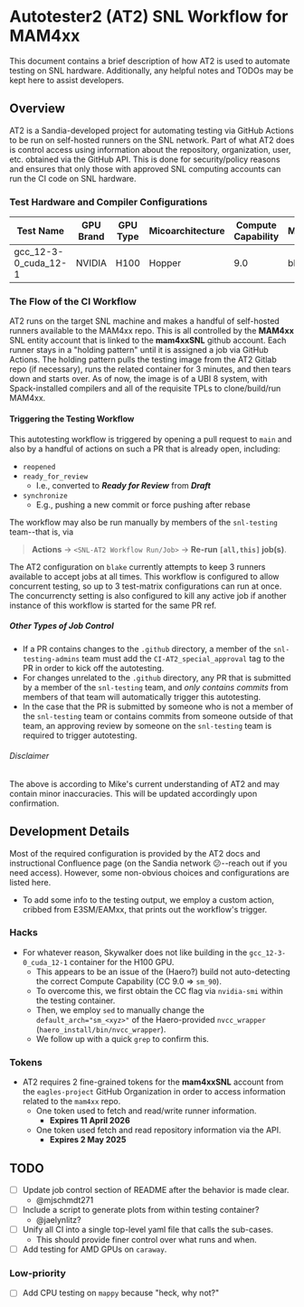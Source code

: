 # Autotester2 (AT2) SNL Workflow for MAM4xx

This document contains a brief description of how AT2 is used to automate
testing on SNL hardware.
Additionally, any helpful notes and TODOs may be kept here to assist developers.

## Overview

AT2 is a Sandia-developed project for automating testing via GitHub Actions to
be run on self-hosted runners on the SNL network.
Part of what AT2 does is control access using information about the repository,
organization, user, etc. obtained via the GitHub API.
This is done for security/policy reasons and ensures that only those with
approved SNL computing accounts can run the CI code on SNL hardware.

### Test Hardware and Compiler Configurations

| Test Name | GPU Brand | GPU Type | Micoarchitecture | Compute Capability | Machine | Compilers |
|-|-|-|-|-|-|-|
| gcc_12-3-0_cuda_12-1 | NVIDIA | H100 | Hopper | 9.0 | blake | `gcc` 12.3.0/`nvcc` 12.1.105 |

### The Flow of the CI Workflow

AT2 runs on the target SNL machine and makes a handful of self-hosted runners
available to the MAM4xx repo.
This is all controlled by the **MAM4xx** SNL entity account that is linked to the
**mam4xxSNL** github account.
Each runner stays in a "holding pattern" until it is assigned a job via
GitHub Actions.
The holding pattern pulls the testing image from the AT2 Gitlab
repo (if necessary), runs the related container for 3 minutes, and then tears down and
starts over.
As of now, the image is of a UBI 8 system, with Spack-installed compilers and
all of the requisite TPLs to clone/build/run MAM4xx.

#### Triggering the Testing Workflow

This autotesting workflow is triggered by opening a pull request to `main` and
also by a handful of actions on such a PR that is already open, including:

- `reopened`
- `ready_for_review`
  - I.e., converted to ***Ready for Review*** from ***Draft***
- `synchronize`
  - E.g., pushing a new commit or force pushing after rebase

The workflow may also be run manually by members of the `snl-testing`
team--that is, via

> **Actions** -> `<SNL-AT2 Workflow Run/Job>` -> **Re-run `[all,this]` job(s)**.

The AT2 configuration on `blake` currently attempts to keep 3 runners available
to accept jobs at all times.
This workflow is configured to allow concurrent testing, so up to 3 test-matrix
configurations can run at once.
The concurrencty setting is also configured to kill any active job if another
instance of this workflow is started for the same PR ref.

##### Other Types of Job Control

- If a PR contains changes to the `.github` directory, a member of the
  `snl-testing-admins` team must add the `CI-AT2_special_approval` tag to the
  PR in order to kick off the autotesting.
- For changes unrelated to the `.github` directory, any PR that is submitted
  by a member of the `snl-testing` team, and *only contains commits* from
  members of that team will automatically trigger this autotesting.
- In the case that the PR is submitted by someone who is not a member of the
  `snl-testing` team or contains commits from someone outside of that team,
  an approving review by someone on the `snl-testing` team is required to
  trigger autotesting.

###### Disclaimer

The above is according to Mike's current understanding of AT2 and may contain
minor inaccuracies.
This will be updated accordingly upon confirmation.


## Development Details

Most of the required configuration is provided by the AT2 docs and
instructional Confluence page (on the Sandia network :confused:--reach out if
you need access).
However, some non-obvious choices and configurations are listed here.

- To add some info to the testing output, we employ a custom action, cribbed
  from E3SM/EAMxx, that prints out the workflow's trigger.

### Hacks

- For whatever reason, Skywalker does not like building in the
  `gcc_12-3-0_cuda_12-1` container for the H100 GPU.
  - This appears to be an issue of the (Haero?) build not auto-detecting the
    correct Compute Capability (CC 9.0 => `sm_90`).
  - To overcome this, we first obtain the CC flag via `nvidia-smi` within the
    testing container.
  - Then, we employ `sed` to manually change the `default_arch="sm_<xyz>"` of
    the Haero-provided `nvcc_wrapper` (`haero_install/bin/nvcc_wrapper`).
  - We follow up with a quick `grep` to confirm this.

### Tokens

- AT2 requires 2 fine-grained tokens for the **mam4xxSNL** account from the
  `eagles-project` GitHub Organization in order to access information related
  to the `mam4xx` repo.
  - One token used to fetch and read/write runner information.
    - **Expires 11 April 2026**
  - One token used fetch and read repository information via the API.
    - **Expires 2 May 2025**

## TODO

- [ ] Update job control section of README after the behavior is made clear.
  - @mjschmdt271
- [ ] Include a script to generate plots from within testing container?
  - @jaelynlitz?
- [ ] Unify all CI into a single top-level yaml file that calls the sub-cases.
  - This should provide finer control over what runs and when.
- [ ] Add testing for AMD GPUs on `caraway`.

### Low-priority

- [ ] Add CPU testing on `mappy` because "heck, why not?"
